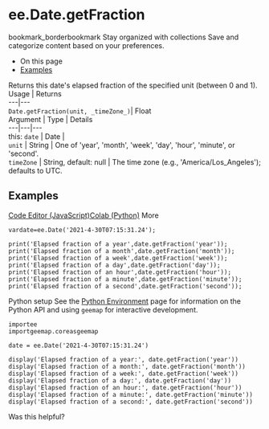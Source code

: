  
#  ee.Date.getFraction
bookmark_borderbookmark Stay organized with collections  Save and categorize content based on your preferences.
  * On this page
  * [Examples](https://developers.google.com/earth-engine/apidocs/ee-date-getfraction#examples)


Returns this date's elapsed fraction of the specified unit (between 0 and 1).
Usage | Returns  
---|---  
`Date.getFraction(unit, _timeZone_)`|  Float  
Argument | Type | Details  
---|---|---  
this: `date` | Date |   
`unit` | String | One of 'year', 'month', 'week', 'day', 'hour', 'minute', or 'second'.  
`timeZone` | String, default: null | The time zone (e.g., 'America/Los_Angeles'); defaults to UTC.  
## Examples
[Code Editor (JavaScript)](https://developers.google.com/earth-engine/apidocs/ee-date-getfraction#code-editor-javascript-sample)[Colab (Python)](https://developers.google.com/earth-engine/apidocs/ee-date-getfraction#colab-python-sample) More
```
vardate=ee.Date('2021-4-30T07:15:31.24');

print('Elapsed fraction of a year',date.getFraction('year'));
print('Elapsed fraction of a month',date.getFraction('month'));
print('Elapsed fraction of a week',date.getFraction('week'));
print('Elapsed fraction of a day',date.getFraction('day'));
print('Elapsed fraction of an hour',date.getFraction('hour'));
print('Elapsed fraction of a minute',date.getFraction('minute'));
print('Elapsed fraction of a second',date.getFraction('second'));
```
Python setup
See the [ Python Environment](https://developers.google.com/earth-engine/guides/python_install) page for information on the Python API and using `geemap` for interactive development.
```
importee
importgeemap.coreasgeemap
```
```
date = ee.Date('2021-4-30T07:15:31.24')

display('Elapsed fraction of a year:', date.getFraction('year'))
display('Elapsed fraction of a month:', date.getFraction('month'))
display('Elapsed fraction of a week:', date.getFraction('week'))
display('Elapsed fraction of a day:', date.getFraction('day'))
display('Elapsed fraction of an hour:', date.getFraction('hour'))
display('Elapsed fraction of a minute:', date.getFraction('minute'))
display('Elapsed fraction of a second:', date.getFraction('second'))
```

Was this helpful?
